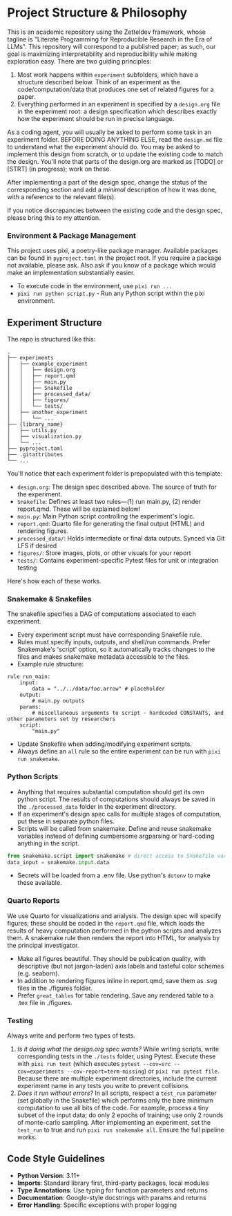 # Project Structure & Philosophy
This is an academic repository using the Zetteldev framework, whose tagline is "Literate Programming for Reproducible Research in the Era of LLMs". This repository will correspond to a published paper; as such, our goal is maximizing interpretability and reproducibility while making exploration easy. There are two guiding principles:

1. Most work happens within `experiment` subfolders, which have a structure described below. Think of an experiment as the code/computation/data that produces one set of related figures for a paper.
2. Everything performed in an experiment is specified by a `design.org` file in the experiment root: a design specification which describes exactly how the experiment should be run in precise language.

As a coding agent, you will usually be asked to perform some task in an experiment folder. BEFORE DOING ANYTHING ELSE, read the `design.md` file to understand what the experiment should do. You may be asked to implement this design from scratch, or to update the existing code to match the design. You'll note that parts of the design.org are marked as [TODO] or [STRT] (in progress); work on these.

After implementing a part of the design spec, change the status of the corresponding section and add a _minimal_ description of how it was done, with a reference to the relevant file(s).

If you notice discrepancies between the existing code and the design spec, please bring this to my attention.

### Environment & Package Management
This project uses pixi, a poetry-like package manager. Available packages can be found in `pyproject.toml` in the project root. If you require a package not available, please ask. Also ask if you know of a package which would make an implementation substantially easier.

- To execute code in the environment, use `pixi run ...`
- `pixi run python script.py` - Run any Python script within the pixi environment.

## Experiment Structure

The repo is structured like this:

```
.
├── experiments
│   ├── example_experiment
│   │   ├── design.org
│   │   ├── report.qmd
│   │   ├── main.py
│   │   ├── Snakefile
│   │   ├── processed_data/
│   │   ├── figures/
│   │   └── tests/
│   ├── another_experiment
│   │   └── ...
├── {library_name}
│   ├── utils.py
│   ├── visualization.py
│   └── ...
├── pyproject.toml
├── .gitattributes
└── ...
```

You'll notice that each experiment folder is prepopulated with this template:
- `design.org`: The design spec described above. The source of truth for the experiment.
- `Snakefile`: Defines at least two rules—(1) run main.py, (2) render report.qmd. These will be explained below!
- `main.py`: Main Python script controlling the experiment's logic.
- `report.qmd`: Quarto file for generating the final output (HTML) and rendering figures.
- `processed_data/`: Holds intermediate or final data outputs. Synced via Git LFS if desired
- `figures/`: Store images, plots, or other visuals for your report
- `tests/`: Contains experiment-specific Pytest files for unit or integration testing

Here's how each of these works.

### Snakemake & Snakefiles
The snakefile specifies a DAG of computations associated to each experiment.
- Every experiment script must have corresponding Snakefile rule.
- Rules must specify inputs, outputs, and shell/run commands. Prefer Snakemake's 'script' option, so it automatically tracks changes to the files and makes snakemake metadata accessible to the files.
- Example rule structure:
```
rule run_main:
    input:
        data = "../../data/foo.arrow" # placeholder
    output:
        # main.py outputs
    params:
        # miscellaneous arguments to script - hardcoded CONSTANTS, and other parameters set by researchers
    script:
        "main.py"
```
- Update Snakefile when adding/modifying experiment scripts.
- Always define an `all` rule so the entire experiment can be run with `pixi run snakemake`.

### Python Scripts
- Anything that requires substantial computation should get its own python script. The results of computations should always be saved in the `./processed_data` folder in the experiment directory.
- If an experiment's design spec calls for multiple stages of computation, put these in separate python files.
- Scripts will be called from snakemake. Define and reuse snakemake variables instead of defining cumbersome argparsing or hard-coding anything in the script.
```python
from snakemake.script import snakemake # direct access to Snakefile variables
data_input = snakemake.input.data
```
- Secrets will be loaded from a .env file. Use python's `dotenv` to make these available.

### Quarto Reports
We use Quarto for visualizations and analysis. The design spec will specify figures; these should be coded in the `report.qmd` file, which loads the results of heavy computation performed in the python scripts and analyzes them. A snakemake rule then renders the report into HTML, for analysis by the principal investigator.

- Make all figures beautiful. They should be publication quality, with descriptive (but not jargon-laden) axis labels and tasteful color schemes (e.g. seaborn).
- In addition to rendering figures inline in report.qmd, save them as .svg files in the ./figures folder.
- Prefer `great_tables` for table rendering. Save any rendered table to a .tex file in ./figures.


### Testing
Always write and perform two types of tests.

1. *Is it doing what the design.org spec wants?* While writing scripts, write corresponding tests in the `./tests` folder, using Pytest. Execute these with `pixi run test` (which executes `pytest --cov=src --cov=experiments --cov-report=term-missing`) or `pixi run pytest file`. Because there are multiple experiment directories, include the current experiment name in any tests you write to prevent collisions.
2. *Does it run without errors?* In all scripts, respect a `test_run` parameter (set globally in the Snakefile) which performs only the bare minimum computation to use all bits of the code. For example, process a tiny subset of the input data; do only 2 epochs of training; use only 2 rounds of monte-carlo sampling. After implementing an experiment, set the `test_run` to true and run `pixi run snakemake all`. Ensure the full pipeline works.

## Code Style Guidelines

- **Python Version**: 3.11+
- **Imports**: Standard library first, third-party packages, local modules
- **Type Annotations**: Use typing for function parameters and returns
- **Documentation**: Google-style docstrings with params and returns
- **Error Handling**: Specific exceptions with proper logging
